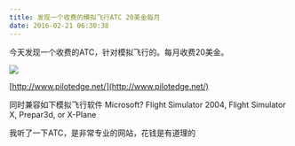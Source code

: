 ```yaml
---
title: 发现一个收费的模拟飞行ATC 20美金每月
date: 2016-02-21 06:30:38
---
```


今天发现一个收费的ATC，针对模拟飞行的。每月收费20美金。

![](http://www.pilotedge.net/assets/logo-c5ad135c4428e6f44bf909411a67f128.png)

[http://www.pilotedge.net/](http://www.pilotedge.net/)


同时兼容如下模拟飞行软件
Microsoft? Flight Simulator 2004, Flight Simulator X, Prepar3d, or X-Plane

我听了一下ATC，是非常专业的网站，花钱是有道理的

